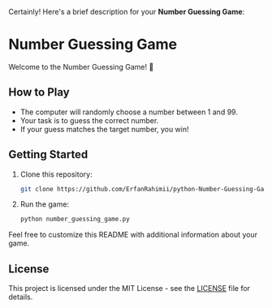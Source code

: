 Certainly! Here's a brief description for your **Number Guessing Game**:

# Number Guessing Game

Welcome to the Number Guessing Game! 🎲

## How to Play
- The computer will randomly choose a number between 1 and 99.
- Your task is to guess the correct number.
- If your guess matches the target number, you win!

## Getting Started
1. Clone this repository:
   ```bash
   git clone https://github.com/ErfanRahimii/python-Number-Guessing-Game.git
   ```
2. Run the game:
    ```bash
   python number_guessing_game.py
   ```

Feel free to customize this README with additional information about your game.

## License
This project is licensed under the MIT License - see the [LICENSE](LICENSE) file for details.
